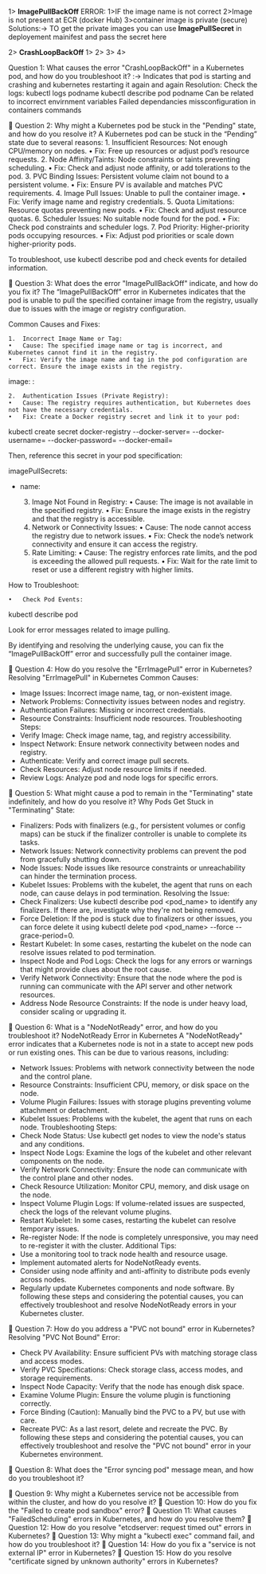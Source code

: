 
1>
**ImagePullBackOff** ERROR:
	1>IF the image name is not correct
	2>Image is not present at ECR (docker Hub)
	3>container image is private (secure)
	Solutions:-> TO get the private images you can use **ImagePullSecret** in deployement mainifest and pass the secret here
	

2>
**CrashLoopBackOff**
	1>
 	2>
  	3>
   	4>

Question 1: What causes the error "CrashLoopBackOff" in a Kubernetes pod, and how do you troubleshoot it?
:->
	Indicates that pod is starting and crashing and kubernetes restarting it again and again
	Resolution:
	Check the logs: kubectl logs podname
			kubectl describe pod podname
	Can be related to incorrect envirnment variables
	Failed dependancies
	missconfiguration in containers commands


🔹 Question 2: Why might a Kubernetes pod be stuck in the "Pending" state, and how do you resolve it?
A Kubernetes pod can be stuck in the “Pending” state due to several reasons:
	1.	Insufficient Resources: Not enough CPU/memory on nodes.
	•	Fix: Free up resources or adjust pod’s resource requests.
	2.	Node Affinity/Taints: Node constraints or taints preventing scheduling.
	•	Fix: Check and adjust node affinity, or add tolerations to the pod.
	3.	PVC Binding Issues: Persistent volume claim not bound to a persistent volume.
	•	Fix: Ensure PV is available and matches PVC requirements.
	4.	Image Pull Issues: Unable to pull the container image.
	•	Fix: Verify image name and registry credentials.
	5.	Quota Limitations: Resource quotas preventing new pods.
	•	Fix: Check and adjust resource quotas.
	6.	Scheduler Issues: No suitable node found for the pod.
	•	Fix: Check pod constraints and scheduler logs.
	7.	Pod Priority: Higher-priority pods occupying resources.
	•	Fix: Adjust pod priorities or scale down higher-priority pods.

To troubleshoot, use kubectl describe pod <pod-name> and check events for detailed information.



🔹 Question 3: What does the error "ImagePullBackOff" indicate, and how do you fix it?
The “ImagePullBackOff” error in Kubernetes indicates that the pod is unable to pull the specified container image from the registry, usually due to issues with the image or registry configuration.

Common Causes and Fixes:

	1.	Incorrect Image Name or Tag:
	•	Cause: The specified image name or tag is incorrect, and Kubernetes cannot find it in the registry.
	•	Fix: Verify the image name and tag in the pod configuration are correct. Ensure the image exists in the registry.

image: <correct-image-name>:<correct-tag>


	2.	Authentication Issues (Private Registry):
	•	Cause: The registry requires authentication, but Kubernetes does not have the necessary credentials.
	•	Fix: Create a Docker registry secret and link it to your pod:

kubectl create secret docker-registry <secret-name> --docker-server=<registry-server> --docker-username=<username> --docker-password=<password> --docker-email=<email>

Then, reference this secret in your pod specification:

imagePullSecrets:
  - name: <secret-name>


	3.	Image Not Found in Registry:
	•	Cause: The image is not available in the specified registry.
	•	Fix: Ensure the image exists in the registry and that the registry is accessible.
	4.	Network or Connectivity Issues:
	•	Cause: The node cannot access the registry due to network issues.
	•	Fix: Check the node’s network connectivity and ensure it can access the registry.
	5.	Rate Limiting:
	•	Cause: The registry enforces rate limits, and the pod is exceeding the allowed pull requests.
	•	Fix: Wait for the rate limit to reset or use a different registry with higher limits.

How to Troubleshoot:

	•	Check Pod Events:

kubectl describe pod <pod-name>

Look for error messages related to image pulling.

By identifying and resolving the underlying cause, you can fix the “ImagePullBackOff” error and successfully pull the container image.




🔹 Question 4: How do you resolve the "ErrImagePull" error in Kubernetes?
Resolving "ErrImagePull" in Kubernetes
Common Causes:
 * Image Issues: Incorrect image name, tag, or non-existent image.
 * Network Problems: Connectivity issues between nodes and registry.
 * Authentication Failures: Missing or incorrect credentials.
 * Resource Constraints: Insufficient node resources.
Troubleshooting Steps:
 * Verify Image: Check image name, tag, and registry accessibility.
 * Inspect Network: Ensure network connectivity between nodes and registry.
 * Authenticate: Verify and correct image pull secrets.
 * Check Resources: Adjust node resource limits if needed.
 * Review Logs: Analyze pod and node logs for specific errors.


🔹 Question 5: What might cause a pod to remain in the "Terminating" state indefinitely, and how do you resolve it?
Why Pods Get Stuck in "Terminating" State:
 * Finalizers: Pods with finalizers (e.g., for persistent volumes or config maps) can be stuck if the finalizer controller is unable to complete its tasks.
 * Network Issues: Network connectivity problems can prevent the pod from gracefully shutting down.
 * Node Issues: Node issues like resource constraints or unreachability can hinder the termination process.
 * Kubelet Issues: Problems with the kubelet, the agent that runs on each node, can cause delays in pod termination.
Resolving the Issue:
 * Check Finalizers: Use kubectl describe pod <pod_name> to identify any finalizers. If there are, investigate why they're not being removed.
 * Force Deletion: If the pod is stuck due to finalizers or other issues, you can force delete it using kubectl delete pod <pod_name> --force --grace-period=0.
 * Restart Kubelet: In some cases, restarting the kubelet on the node can resolve issues related to pod termination.
 * Inspect Node and Pod Logs: Check the logs for any errors or warnings that might provide clues about the root cause.
 * Verify Network Connectivity: Ensure that the node where the pod is running can communicate with the API server and other network resources.
 * Address Node Resource Constraints: If the node is under heavy load, consider scaling or upgrading it.


🔹 Question 6: What is a "NodeNotReady" error, and how do you troubleshoot it?
NodeNotReady Error in Kubernetes
A "NodeNotReady" error indicates that a Kubernetes node is not in a state to accept new pods or run existing ones. This can be due to various reasons, including:
 * Network Issues: Problems with network connectivity between the node and the control plane.
 * Resource Constraints: Insufficient CPU, memory, or disk space on the node.
 * Volume Plugin Failures: Issues with storage plugins preventing volume attachment or detachment.
 * Kubelet Issues: Problems with the kubelet, the agent that runs on each node.
Troubleshooting Steps:
 * Check Node Status: Use kubectl get nodes to view the node's status and any conditions.
 * Inspect Node Logs: Examine the logs of the kubelet and other relevant components on the node.
 * Verify Network Connectivity: Ensure the node can communicate with the control plane and other nodes.
 * Check Resource Utilization: Monitor CPU, memory, and disk usage on the node.
 * Inspect Volume Plugin Logs: If volume-related issues are suspected, check the logs of the relevant volume plugins.
 * Restart Kubelet: In some cases, restarting the kubelet can resolve temporary issues.
 * Re-register Node: If the node is completely unresponsive, you may need to re-register it with the cluster.
Additional Tips:
 * Use a monitoring tool to track node health and resource usage.
 * Implement automated alerts for NodeNotReady events.
 * Consider using node affinity and anti-affinity to distribute pods evenly across nodes.
 * Regularly update Kubernetes components and node software.
By following these steps and considering the potential causes, you can effectively troubleshoot and resolve NodeNotReady errors in your Kubernetes cluster.



🔹 Question 7: How do you address a "PVC not bound" error in Kubernetes?
Resolving "PVC Not Bound" Error:
 * Check PV Availability: Ensure sufficient PVs with matching storage class and access modes.
 * Verify PVC Specifications: Check storage class, access modes, and storage requirements.
 * Inspect Node Capacity: Verify that the node has enough disk space.
 * Examine Volume Plugin: Ensure the volume plugin is functioning correctly.
 * Force Binding (Caution): Manually bind the PVC to a PV, but use with care.
 * Recreate PVC: As a last resort, delete and recreate the PVC.
By following these steps and considering the potential causes, you can effectively troubleshoot and resolve the "PVC not bound" error in your Kubernetes environment.


🔹 Question 8: What does the "Error syncing pod" message mean, and how do you troubleshoot it?


🔹 Question 9: Why might a Kubernetes service not be accessible from within the cluster, and how do you resolve it?
🔹 Question 10: How do you fix the "Failed to create pod sandbox" error?
🔹 Question 11: What causes "FailedScheduling" errors in Kubernetes, and how do you resolve them?
🔹 Question 12: How do you resolve "etcdserver: request timed out" errors in Kubernetes?
🔹 Question 13: Why might a "kubectl exec" command fail, and how do you troubleshoot it?
🔹 Question 14: How do you fix a "service is not external IP" error in Kubernetes?
🔹 Question 15: How do you resolve "certificate signed by unknown authority" errors in Kubernetes?

